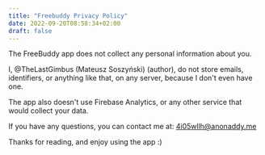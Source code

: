 ```yaml
---
title: "Freebuddy Privacy Policy"
date: 2022-09-20T08:58:34+02:00
draft: false
---
```


The FreeBuddy app does not collect any personal information about you. 

I, @TheLastGimbus (Mateusz Soszyński) (author), do not store emails, identifiers, or anything like that, on any server, because I don't even have one.

The app also doesn't use Firebase Analytics, or any other service that would collect your data.

If you have any questions, you can contact me at: 4i05wllh@anonaddy.me

Thanks for reading, and enjoy using the app :)
